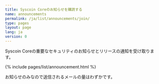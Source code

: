 ```yaml
---
title: Syscoin Coreのお知らせを購読する
name: announcements
permalink: /ja/list/announcements/join/
type: pages
layout: page
lang: ja
version: 0
---
```

Syscoin Coreの重要なセキュリティのお知らせとリリースの通知を受け取ります。

{% include pages/list/announcement.html %}
    
お知らせのみなので送信されるメールの量はわずかです。
